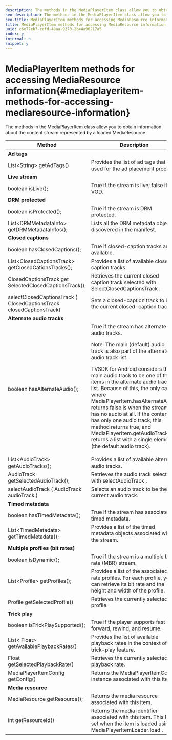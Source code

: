 ```yaml
---
description: The methods in the MediaPlayerItem class allow you to obtain information about the content stream represented by a loaded MediaResource.
seo-description: The methods in the MediaPlayerItem class allow you to obtain information about the content stream represented by a loaded MediaResource.
seo-title: MediaPlayerItem methods for accessing MediaResource information
title: MediaPlayerItem methods for accessing MediaResource information
uuid: c6e77eb7-cefd-48aa-9373-2b44a96217a5
index: y
internal: n
snippet: y
---
```


# MediaPlayerItem methods for accessing MediaResource information{#mediaplayeritem-methods-for-accessing-mediaresource-information}

The methods in the MediaPlayerItem class allow you to obtain information about the content stream represented by a loaded MediaResource.

<table frame="all" colsep="1" rowsep="1" id="table_F6006A9167044AC087A6ECB20B8CCD5D"> 
 <thead> 
  <tr rowsep="1"> 
   <th colname="2" class="entry"> Method </th> 
   <th colname="3" class="entry"> Description </th> 
  </tr> 
 </thead>
 <tbody> 
  <tr rowsep="1"> 
   <td colspan="2"> <b>Ad tags</b> </td> 
  </tr> 
  <tr rowsep="1"> 
   <td colname="2"> <span class="codeph"> List&lt;String&gt; getAdTags() </span> </td> 
   <td colname="3"> Provides the list of ad tags that are used for the ad placement process. </td> 
  </tr> 
  <tr rowsep="1"> 
   <td colspan="2"> <b>Live stream</b> </td> 
  </tr> 
  <tr rowsep="1"> 
   <td colname="2"> <span class="codeph"> boolean isLive(); </span> </td> 
   <td colname="3"> True if the stream is live; false if it is VOD. </td> 
  </tr> 
  <tr rowsep="1"> 
   <td colspan="2"> <b>DRM protected</b> </td> 
  </tr> 
  <tr rowsep="1"> 
   <td colname="2"> <span class="codeph"> boolean isProtected(); </span> </td> 
   <td colname="3"> True if the stream is DRM protected. </td> 
  </tr> 
  <tr rowsep="1"> 
   <td colname="2"> <span class="codeph"> List&lt;DRMMetadataInfo&gt; getDRMMetadataInfos(); </span> </td> 
   <td colname="3"> Lists all the DRM metadata objects discovered in the manifest. </td> 
  </tr> 
  <tr rowsep="1"> 
   <td colspan="2"> <b>Closed captions</b> </td> 
  </tr> 
  <tr rowsep="1"> 
   <td colname="2"> <span class="codeph"> boolean hasClosedCaptions(); </span> </td> 
   <td colname="3"> True if closed-caption tracks are available. </td> 
  </tr> 
  <tr rowsep="1"> 
   <td colname="2"> <span class="codeph"> List&lt;ClosedCaptionsTrack&gt; getClosedCationsTracks(); </span> </td> 
   <td colname="3"> Provides a list of available closed-caption tracks. </td> 
  </tr> 
  <tr rowsep="1"> 
   <td colname="2"> <span class="codeph"> ClosedCaptionsTrack get SelectedClosedCaptionsTrack(); </span> </td> 
   <td colname="3"> Retrieves the current closed caption track selected with <span class="codeph"> SelectClosedCaptionsTrack </span>. </td> 
  </tr> 
  <tr rowsep="1"> 
   <td colname="2"> <span class="codeph"> selectClosedCaptionsTrack ( ClosedCaptionsTrack closedCaptionsTrack) </span> </td> 
   <td colname="3"> Sets a closed-caption track to be the current closed-caption track. </td> 
  </tr> 
  <tr rowsep="1"> 
   <td colspan="2"> <b>Alternate audio tracks</b> </td> 
  </tr> 
  <tr rowsep="1"> 
   <td colname="2"> <span class="codeph"> boolean hasAlternateAudio(); </span> </td> 
   <td colname="3"> True if the stream has alternate audio tracks. <p>Note:  The main (default) audio track is also part of the alternate audio track list. </p> <p>TVSDK for Android considers the main audio track to be one of the items in the alternate audio track list. Because of this, the only case where <span class="codeph"> MediaPlayerItem.hasAlternateAudio </span> returns false is when the stream has no audio at all. If the content has only one audio track, this method returns true, and <span class="codeph"> MediaPlayerItem.getAudioTracks </span> returns a list with a single element (the default audio track). </p> </td> 
  </tr> 
  <tr rowsep="1"> 
   <td colname="2"> <span class="codeph"> List&lt;AudioTrack&gt; getAudioTracks(); </span> </td> 
   <td colname="3"> Provides a list of available alternate audio tracks. </td> 
  </tr> 
  <tr rowsep="1"> 
   <td colname="2"> <span class="codeph"> AudioTrack getSelectedAudioTrack(); </span> </td> 
   <td colname="3"> Retrieves the audio track selected with <span class="codeph"> selectAudioTrack </span>. </td> 
  </tr> 
  <tr rowsep="1"> 
   <td colname="2"> <span class="codeph"> selectAudioTrack ( AudioTrack audioTrack ) </span> </td> 
   <td colname="3"> Selects an audio track to be the current audio track. </td> 
  </tr> 
  <tr rowsep="1"> 
   <td colspan="2"> <b>Timed metadata</b> </td> 
  </tr> 
  <tr rowsep="1"> 
   <td colname="2"> <span class="codeph"> boolean hasTimedMetadata(); </span> </td> 
   <td colname="3"> True if the stream has associated timed metadata. </td> 
  </tr> 
  <tr rowsep="1"> 
   <td colname="2"> <span class="codeph"> List&lt;TimedMetadata&gt; getTimedMetadata(); </span> </td> 
   <td colname="3"> Provides a list of the timed metadata objects associated with the stream. </td> 
  </tr> 
  <tr rowsep="1"> 
   <td colspan="2"> <b>Multiple profiles (bit rates)</b> </td> 
  </tr> 
  <tr rowsep="1"> 
   <td colname="2"> <span class="codeph"> boolean isDynamic(); </span> </td> 
   <td colname="3"> True if the stream is a multiple bit rate (MBR) stream. </td> 
  </tr> 
  <tr rowsep="1"> 
   <td colname="2"> <span class="codeph"> List&lt;Profile&gt; getProfiles(); </span> </td> 
   <td colname="3"> Provides a list of the associated bit rate profiles. For each profile, you can retrieve its bit rate and the height and width of the profile. </td> 
  </tr> 
  <tr rowsep="1"> 
   <td colname="2"> <span class="codeph"> Profile getSelectedProfile() </span> </td> 
   <td colname="3"> Retrieves the currently selected profile. </td> 
  </tr> 
  <tr rowsep="1"> 
   <td colspan="2"> <b>Trick play</b> </td> 
  </tr> 
  <tr rowsep="1"> 
   <td colname="2"> <span class="codeph"> boolean isTrickPlaySupported(); </span> </td> 
   <td colname="3"> True if the player supports fast forward, rewind, and resume. </td> 
  </tr> 
  <tr rowsep="1"> 
   <td colname="2"> <span class="codeph"> List&lt; Float&gt; getAvailablePlaybackRates() </span> </td> 
   <td colname="3"> Provides the list of available playback rates in the context of the trick-play feature. </td> 
  </tr> 
  <tr rowsep="1"> 
   <td colname="2"> <span class="codeph"> Float getSelectedPlaybackRate() </span> </td> 
   <td colname="3"> Retrieves the currently selected playback rate. </td> 
  </tr> 
  <tr rowsep="1"> 
   <td colname="2"> <span class="codeph"> MediaPlayerItemConfig getConfig() </span> </td> 
   <td colname="3"> Returns the <span class="codeph"> MediaPlayerItemConfig </span> instance associated with this item. </td> 
  </tr> 
  <tr rowsep="1"> 
   <td colspan="2"> <b>Media resource</b> </td> 
  </tr> 
  <tr rowsep="1"> 
   <td colname="2"> <span class="codeph"> MediaResource getResource(); </span> </td> 
   <td colname="3"> Returns the media resource associated with this item. </td> 
  </tr> 
  <tr rowsep="0"> 
   <td colname="2"> <span class="codeph"> int getResourceId() </span> </td> 
   <td colname="3"> Returns the media identifier associated with this item. This ID is set when the item is loaded using <span class="codeph"> MediaPlayerItemLoader.load </span>. </td> 
  </tr> 
 </tbody> 
</table>

